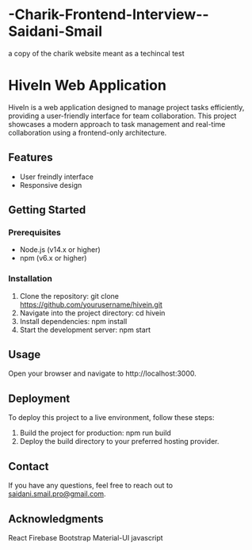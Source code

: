 # -Charik-Frontend-Interview--Saidani-Smail
a copy of the charik website meant as a techincal test  
# HiveIn Web Application

HiveIn is a web application designed to manage project tasks efficiently, providing a user-friendly interface for team collaboration. This project showcases a modern approach to task management and real-time collaboration using a frontend-only architecture.

## Features
- User freindly interface
- Responsive design

## Getting Started

### Prerequisites
- Node.js (v14.x or higher)
- npm (v6.x or higher)

### Installation
1. Clone the repository:
   git clone https://github.com/yourusername/hivein.git
2.  Navigate into the project directory:
   cd hivein
3. Install dependencies:
  npm install
4. Start the development server:
  npm start


## Usage

Open your browser and navigate to http://localhost:3000.

## Deployment
To deploy this project to a live environment, follow these steps:

1. Build the project for production:
npm run build
2. Deploy the build directory to your preferred hosting provider.


## Contact
If you have any questions, feel free to reach out to saidani.smail.pro@gmail.com.

## Acknowledgments
React
Firebase
Bootstrap
Material-UI
javascript
